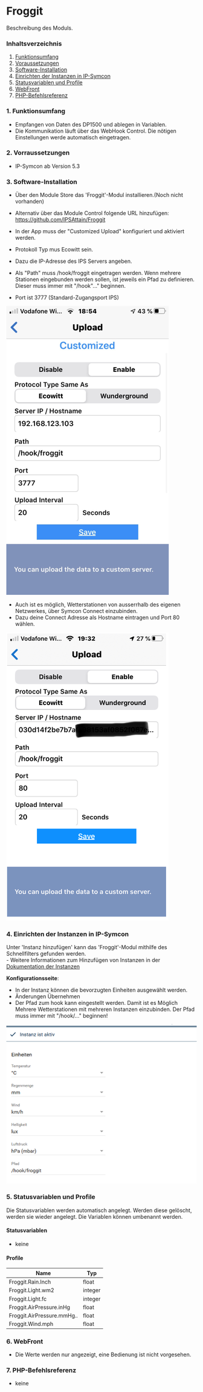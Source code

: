 # Froggit
Beschreibung des Moduls.

### Inhaltsverzeichnis

1. [Funktionsumfang](#1-funktionsumfang)
2. [Voraussetzungen](#2-voraussetzungen)
3. [Software-Installation](#3-software-installation)
4. [Einrichten der Instanzen in IP-Symcon](#4-einrichten-der-instanzen-in-ip-symcon)
5. [Statusvariablen und Profile](#5-statusvariablen-und-profile)
6. [WebFront](#6-webfront)
7. [PHP-Befehlsreferenz](#7-php-befehlsreferenz)

### 1. Funktionsumfang

* Empfangen von Daten des DP1500 und ablegen in Variablen.
* Die Kommunikation läuft über das WebHook Control. Die nötigen Einstellungen werde automatisch eingetragen.

### 2. Vorraussetzungen

- IP-Symcon ab Version 5.3

### 3. Software-Installation

* Über den Module Store das 'Froggit'-Modul installieren.(Noch nicht vorhanden)
* Alternativ über das Module Control folgende URL hinzufügen: https://github.com/IPSAttain/Froggit

* In der App muss der "Customized Upload" konfiguriert und aktiviert werden. 
* Protokoll Typ mus Ecowitt sein.
* Dazu die IP-Adresse des IPS Servers angeben. 
* Als "Path" muss /hook/froggit eingetragen werden. Wenn mehrere Stationen eingebunden werden sollen, ist jeweils ein Pfad zu definieren. Dieser muss immer mit "/hook"..." beginnen.
* Port ist 3777 (Standard-Zugangsport IPS)

 ![Config_App](../docs/Config_App.png)

* Auch ist es möglich, Wetterstationen von ausserrhalb des eigenen Netzwerkes, über Symcon Connect einzubinden.
* Dazu deine Connect Adresse als Hostname eintragen und Port 80 wählen.

 ![Config_Connect](../docs/Config_Connect.png)
 

### 4. Einrichten der Instanzen in IP-Symcon

 Unter 'Instanz hinzufügen' kann das 'Froggit'-Modul mithilfe des Schnellfilters gefunden werden.  
	- Weitere Informationen zum Hinzufügen von Instanzen in der [Dokumentation der Instanzen](https://www.symcon.de/service/dokumentation/konzepte/instanzen/#Instanz_hinzufügen)

__Konfigurationsseite__:

* In der Instanz können die bevorzugten Einheiten ausgewählt werden.
* Änderungen Übernehmen
* Der Pfad zum hook kann eingestellt werden. Damit ist es Möglich Mehrere Wetterstationen mit mehreren Instanzen einzubinden. Der Pfad muss immer mit "/hook/..." beginnen!

 ![Config_Instanz](../docs/Config_Instanz.PNG)

### 5. Statusvariablen und Profile

Die Statusvariablen werden automatisch angelegt. Werden diese gelöscht, werden sie wieder angelegt. Die Variablen können umbenannt werden.

#### Statusvariablen

* keine

#### Profile

Name   | Typ
------ | -------
Froggit.Rain.Inch  |  float
Froggit.Light.wm2  |  integer
Froggit.Light.fc   |  integer
Froggit.AirPressure.inHg  |  float
Froggit.AirPressure.mmHg..|  float
Froggit.Wind.mph   |  float

### 6. WebFront

* Die Werte werden nur angezeigt, eine Bedienung ist nicht vorgesehen.

### 7. PHP-Befehlsreferenz

* keine